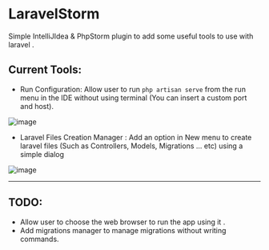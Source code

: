 # LaravelStorm
Simple IntelliJIdea & PhpStorm plugin to add some useful tools to use with laravel .


## Current Tools:

*  Run Configuration: Allow user to run `php artisan serve` from the run menu in the IDE without using terminal (You can insert a custom port and host).

![image](https://user-images.githubusercontent.com/16087389/27578627-53ef10ae-5b2d-11e7-9805-c32b6c460e89.png)


* Laravel Files Creation Manager : Add an option in New menu to create laravel files (Such as Controllers, Models, Migrations ... etc) using  a simple dialog

![image](https://user-images.githubusercontent.com/16087389/27578714-8cce8a9e-5b2d-11e7-8689-693b50bcdd2e.png)

---

## TODO:

* Allow user to choose the web browser to run the app using it .
* Add migrations manager to manage migrations without writing commands.
